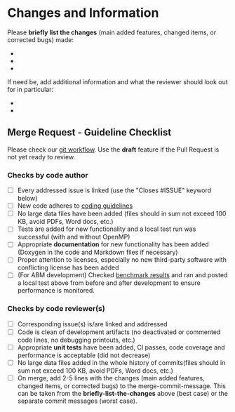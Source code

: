 # Changes and Information

Please **briefly list the changes** (main added features, changed items, or corrected bugs) made:

-
-
-


If need be, add additional information and what the reviewer should look out for in particular:

-
-

## Merge Request - Guideline Checklist

Please check our [git workflow](https://memilio.readthedocs.io/en/latest/development.html#git-workflow). Use the **draft** feature if the Pull Request is not yet ready to review.

### Checks by code author

- [ ] Every addressed issue is linked (use the "Closes #ISSUE" keyword below)
- [ ] New code adheres to [coding guidelines](https://memilio.readthedocs.io/en/latest/development.html#coding-guidelines)
- [ ] No large data files have been added (files should in sum not exceed 100 KB, avoid PDFs, Word docs, etc.)
- [ ] Tests are added for new functionality and a local test run was successful (with and without OpenMP)
- [ ] Appropriate **documentation** for new functionality has been added (Doxygen in the code and Markdown files if necessary)
- [ ] Proper attention to licenses, especially no new third-party software with conflicting license has been added
- [ ] (For ABM development) Checked [benchmark results](https://memilio.readthedocs.io/en/latest/development.html#agent-based-model-development) and ran and posted a local test above from before and after development to ensure performance is monitored.

### Checks by code reviewer(s)

- [ ] Corresponding issue(s) is/are linked and addressed
- [ ] Code is clean of development artifacts (no deactivated or commented code lines, no debugging printouts, etc.)
- [ ] Appropriate **unit tests** have been added, CI passes, code coverage and performance is acceptable (did not decrease)
- [ ] No large data files added in the whole history of commits(files should in sum not exceed 100 KB, avoid PDFs, Word docs, etc.)
- [ ] On merge, add 2-5 lines with the changes (main added features, changed items, or corrected bugs) to the merge-commit-message. This can be taken from the **briefly-list-the-changes** above (best case) or the separate commit messages (worst case).
